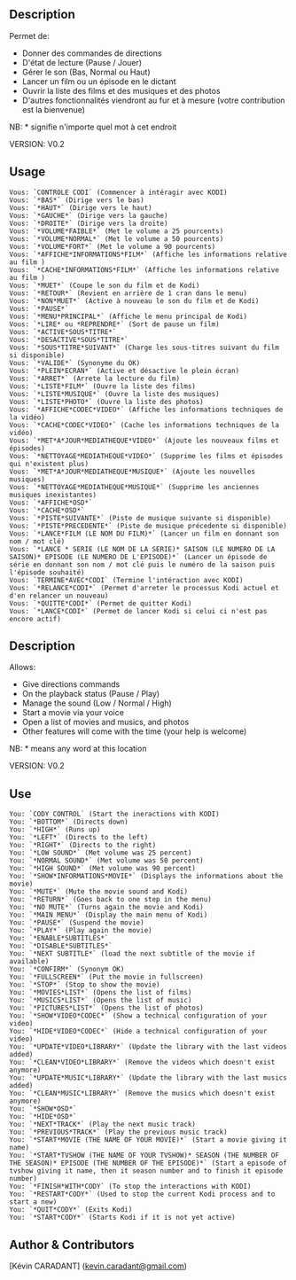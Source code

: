 <!---
IMPORTANT
=========
This README.md is displayed in the WebStore as well as within Jarvis app
Please do not change the structure of this file
Fill-in Description, Usage & Author sections
Make sure to rename the [en] folder into the language code your plugin is written in (ex: fr, es, de, it...)
For multi-language plugin:
- clone the language directory and translate commands/functions.sh
- optionally write the Description / Usage sections in several languages
-->
## Description
Permet de:
   - Donner des commandes de directions
   - D'état de lecture (Pause / Jouer)
   - Gérer le son (Bas, Normal ou Haut)
   - Lancer un film ou un épisode en le dictant
   - Ouvrir la liste des films et des musiques et des photos
   - D'autres fonctionnalités viendront au fur et à mesure (votre contribution est la bienvenue)

NB: * signifie n'importe quel mot à cet endroit

VERSION: V0.2

## Usage
```
Vous: `CONTROLE CODI` (Commencer à intéragir avec KODI)
Vous: `*BAS*` (Dirige vers le bas)   
Vous: `*HAUT*` (Dirige vers le haut)   
Vous: `*GAUCHE*` (Dirige vers la gauche)   
Vous: `*DROITE*` (Dirige vers la droite)   
Vous: `*VOLUME*FAIBLE*` (Met le volume a 25 pourcents)   
Vous: `*VOLUME*NORMAL*` (Met le volume a 50 pourcents)   
Vous: `*VOLUME*FORT*` (Met le volume a 90 pourcents)   
Vous: `*AFFICHE*INFORMATIONS*FILM*` (Affiche les informations relative au film )   
Vous: `*CACHE*INFORMATIONS*FILM*` (Affiche les informations relative au film )   
Vous: `*MUET*` (Coupe le son du film et de Kodi)   
Vous: `*RETOUR*` (Revient en arrière de 1 cran dans le menu)   
Vous: `*NON*MUET*` (Active à nouveau le son du film et de Kodi)   
Vous: `*PAUSE*`   
Vous: `*MENU*PRINCIPAL*` (Affiche le menu principal de Kodi)   
Vous: `*LIRE* ou *REPRENDRE*` (Sort de pause un film)    
Vous: `*ACTIVE*SOUS*TITRE*`   
Vous: `*DESACTIVE*SOUS*TITRE*`   
Vous: `*SOUS*TITRE*SUIVANT*` (Charge les sous-titres suivant du film si disponible)   
Vous: `*VALIDE*` (Synonyme du OK)   
Vous: `*PLEIN*ECRAN*` (Active et désactive le plein écran)   
Vous: `*ARRET*` (Arrete la lecture du film)   
Vous: `*LISTE*FILM*` (Ouvre la liste des films)   
Vous: `*LISTE*MUSIQUE*` (Ouvre la liste des musiques)   
Vous: `*LISTE*PHOTO*` (Ouvre la liste des photos)
Vous: `*AFFICHE*CODEC*VIDEO*` (Affiche les informations techniques de la vidéo)
Vous: `*CACHE*CODEC*VIDEO*` (Cache les informations techniques de la vidéo)
Vous: `*MET*A*JOUR*MEDIATHEQUE*VIDEO*` (Ajoute les nouveaux films et épisodes)
Vous: `*NETTOYAGE*MEDIATHEQUE*VIDEO*` (Supprime les films et épisodes qui n'existent plus)
Vous: `*MET*A*JOUR*MEDIATHEQUE*MUSIQUE*` (Ajoute les nouvelles musiques)
Vous: `*NETTOYAGE*MEDIATHEQUE*MUSIQUE*` (Supprime les anciennes musiques inexistantes)
Vous: `*AFFICHE*OSD*`
Vous: `*CACHE*OSD*`
Vous: `*PISTE*SUIVANTE*` (Piste de musique suivante si disponible)
Vous: `*PISTE*PRECEDENTE*` (Piste de musique précedente si disponible)
Vous: `*LANCE*FILM (LE NOM DU FILM)*` (Lancer un film en donnant son nom / mot clé)
Vous: `*LANCE * SERIE (LE NOM DE LA SERIE)* SAISON (LE NUMERO DE LA SAISON)* EPISODE (LE NUMERO DE L'EPISODE)*` (Lancer un épisode de série en donnant son nom / mot clé puis le numéro de la saison puis l'épisode souhaité)
Vous: `TERMINE*AVEC*CODI` (Termine l'intéraction avec KODI)
Vous: `*RELANCE*CODI*` (Permet d'arreter le processus Kodi actuel et d'en relancer un nouveau)   
Vous: `*QUITTE*CODI*` (Permet de quitter Kodi)   
Vous: `*LANCE*CODI*` (Permet de lancer Kodi si celui ci n'est pas encore actif)   
```

## Description
Allows:
   - Give directions commands
   - On the playback status (Pause / Play)
   - Manage the sound (Low / Normal / High)
   - Start a movie via your voice
   - Open a list of movies and musics, and photos
   - Other features will come with the time  (your help is welcome)

NB: * means any word at this location


VERSION: V0.2

## Use
```
You: `CODY CONTROL` (Start the ineractions with KODI)
You: `*BOTTOM*` (Directs down)   
You: `*HIGH*` (Runs up)   
You: `*LEFT*` (Directs to the left)   
You: `*RIGHT*` (Directs to the right)   
You: `*LOW SOUND*` (Met volume was 25 percent)   
You: `*NORMAL SOUND*` (Met volume was 50 percent)   
You: `*HIGH SOUND*` (Met volume was 90 percent)   
You: `*SHOW*INFORMATIONS*MOVIE*` (Displays the informations about the movie)   
You: `*MUTE*` (Mute the movie sound and Kodi)   
You: `*RETURN*` (Goes back to one step in the menu)   
You: `*NO MUTE*` (Turns again the movie and Kodi)   
You: `*MAIN MENU*` (Display the main menu of Kodi)   
You: `*PAUSE*` (Suspend the movie)   
You: `*PLAY*` (Play again the movie)   
You: `*ENABLE*SUBTITLES*`   
You: `*DISABLE*SUBTITLES*`   
You: `*NEXT SUBTITLE*` (load the next subtitle of the movie if available)   
You: `*CONFIRM*` (Synonym OK)   
You: `*FULLSCREEN*` (Put the movie in fullscreen)   
You: `*STOP*` (Stop to show the movie)   
You: `*MOVIES*LIST*` (Opens the list of films)   
You: `*MUSICS*LIST*` (Opens the list of music)   
You: `*PICTURES*LIST*` (Opens the list of photos)  
You: `*SHOW*VIDEO*CODEC*` (Show a technical configuration of your video)
You: `*HIDE*VIDEO*CODEC*` (Hide a technical configuration of your video)
You: `*UPDATE*VIDEO*LIBRARY*` (Update the library with the last videos added)
You: `*CLEAN*VIDEO*LIBRARY*` (Remove the videos which doesn't exist anymore)
You: `*UPDATE*MUSIC*LIBRARY*` (Update the library with the last musics added)
You: `*CLEAN*MUSIC*LIBRARY*` (Remove the musics which doesn't exist anymore)
You: `*SHOW*OSD*`
You: `*HIDE*OSD*` 
You: `*NEXT*TRACK*` (Play the next music track)
You: `*PREVIOUS*TRACK*` (Play the previous music track)
You: `*START*MOVIE (THE NAME OF YOUR MOVIE)*` (Start a movie giving it name)
You: `*START*TVSHOW (THE NAME OF YOUR TVSHOW)* SEASON (THE NUMBER OF THE SEASON)* EPISODE (THE NUMBER OF THE EPISODE)*` (Start a episode of tvshow giving it name, then it season number and to finish it episode number)
You: `*FINISH*WITH*CODY` (To stop the interactions with KODI) 
You: `*RESTART*CODY*` (Used to stop the current Kodi process and to start a new)   
You: `*QUIT*CODY*` (Exits Kodi)   
You: `*START*CODY*` (Starts Kodi if it is not yet active)
```

## Author & Contributors
[Kévin CARADANT] (kevin.caradant@gmail.com)
